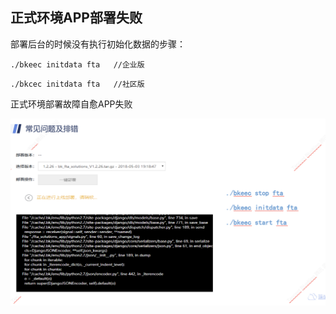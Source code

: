 ## 正式环境APP部署失败

部署后台的时候没有执行初始化数据的步骤：

```
./bkeec initdata fta   //企业版
```
```
./bkcec initdata fta   //社区版
```

正式环境部署故障自愈APP失败

![](../assets/15361333072798.png)
